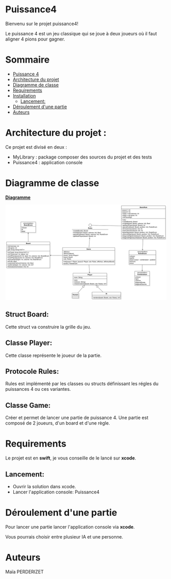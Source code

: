 # Puissance4

Bienvenu sur le projet puissance4!

Le puissance 4 est un jeu classique qui se joue à deux joueurs où il faut aligner 4 pions pour gagner.

# Sommaire

- [Puissance 4](#puissance4)
- [Architecture du projet](#architecture_du_projet)
- [Diagramme de classe](#diagramme_de_classe)
- [Requirements](#requirements)
- [Installation](#installation)
    - [Lancement:](#lancement)
- [Déroulement d'une partie](#deroulement_d_une_partie)
- [Auteurs](#auteurs)

# Architecture du projet :

Ce projet est divisé en deux :

-	MyLibrary : package composer des sources du projet et des tests
-	Puissance4 : application console

# Diagramme de classe

[**Diagramme**](https://codefirst.iut.uca.fr/git/maia.perderizet/Puissance4/src/branch/master/Documentation/Diagramme/Diagramme_de_classe.png)

<img src="Documentation/Diagramme/Diagramme_de_classe.png" />  

## Struct Board:

Cette struct va construire la grille du jeu.

## Classe Player:

Cette classe représente le joueur de la partie.

## Protocole Rules:

Rules est implémenté par les classes ou structs définissant les régles du puissances 4 ou ces variantes.

## Classe Game:

Créer et permet de lancer une partie de puissance 4.
Une partie est composé de 2 joueurs, d'un board et d'une règle.

# Requirements

Le projet est en **swift**, je vous conseille de le lancé sur **xcode**.

## Lancement:

- Ouvrir la solution dans xcode.
- Lancer l'application console: Puissance4

# Déroulement d'une partie

Pour lancer une partie lancer l'application console via **xcode**.

Vous pourrais choisir entre plusieur IA et une personne.

# Auteurs
Maïa PERDERIZET
 
